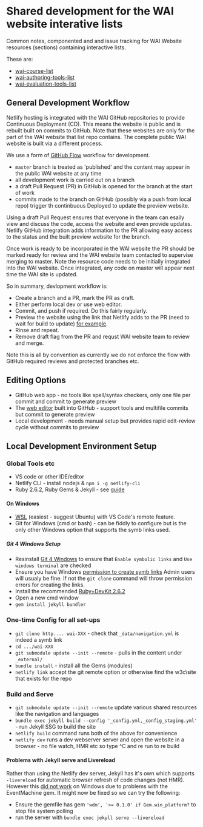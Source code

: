 # Shared development for the WAI website interative lists 

Common notes, componented and and issue tracking for WAI Website resources (sections) containing interactive lists. 

These are:

- [wai-course-list](https://github.com/w3c/wai-course-list)
- [wai-authoring-tools-list](https://github.com/w3c/wai-authoring-tools-list)
- [wai-evaluation-tools-list](https://github.com/w3c/wai-evaluation-tools-list)

## General Development Workflow

Netlify hosting is integrated with the WAI GitHub repositories to provide Continuous Deployment (CD). This means the website is public and is rebuilt built on commits to GitHub. Note that these websites are only for the part of the WAI website that list repo contains. The complete public WAI website is built via a different process.

We use a form of [GitHub Flow](https://docs.github.com/en/get-started/quickstart/github-flow) workflow for development.

- `master` branch is treated as 'published' and the content may appear in the public WAI website at any time
- all development work is carried out on a branch
- a draft Pull Request (PR) in GitHub is opened for the branch at the start of work
- commits made to the branch on GitHub (possibly via a push from local repo) trigger th continbuous Deployed to update the preview website.

Using a draft Pull Request ensures that everyone in the team can esaily view and discuss the code, access the website and even provide updates. Netlify GitHub integration adds information to the PR allowing easy access to the status and the built preview website for the branch.

Once work is ready to be incorporated in the WAI website the PR should be marked ready for review and the WAI website team contacted to supervise merging to master. Note the resource code needs to be initially integrated into the WAI website. Once integrated, any code on master will appear next time the WAI site is updated.

So in summary, devlopment workflow is:

- Create a branch and a PR, mark the PR as draft.
- Either perform local dev or use web editor.
- Commit, and push if required. Do this fairly regularly.
- Preview the website using the link that Netlify adds to the PR (need to wait for build to update) [for example](https://github.com/w3c/wai-course-list/pull/4).
- Rinse and repeat.
- Remove draft flag from the PR and requst WAI website team to review and merge.

Note this is all by convention as currently we do not enforce the flow with GitHub required reviews and protected branches etc.

## Editing Options

- GitHub web app - no tools like spell/syntax checkers, only one file per commit and commit to generate preview
- The [web editor](https://docs.github.com/en/codespaces/the-githubdev-web-based-editor) built into GitHub - support tools and multifile commits but commit to generate preview
- Local development - needs manual setup but provides rapid edit-review cycle without commits to preview

## Local Development Environment Setup

### Global Tools etc

- VS code or other IDE/editor
- Netlify CLI - install nodejs & `npm i -g netlify-cli`
- Ruby 2.6.2, Ruby Gems & Jekyll - see [guide](https://jekyllrb.com/docs/installation/) 

#### On Windows


- [WSL](https://docs.microsoft.com/en-us/windows/wsl/install) (easiest - suggest Ubuntu) with VS Code's remote feature.
- Git for Windows (cmd or bash) - can be fiddly to configure but is the only other Windows option that supports the symb links used. 

##### Git 4 Windows Setup

- Resinstall [Git 4 Windows](https://gitforwindows.org/) to ensure that `Enable symbolic links` and `Use windows terminal` are checked
- Ensure you have Windows [permission to create symb links](https://github.com/git-for-windows/git/wiki/Symbolic-Links#allowing-non-administrators-to-create-symbolic-links) Admin users will usualy be fine. If not the `git clone` command will throw permission errors for creating the links.
- Install the recommended [Ruby+DevKit 2.6.2](https://jekyllrb.com/docs/installation/windows/)
- Open a new cmd window
- `gem install jekyll bundler`

### One-time Config for all set-ups

- `git clone http.... wai-XXX` - check that `_data/navigation.yml` is indeed a symb link
- `cd .../wai-XXX`
- `git submodule update --init --remote` - pulls in the content under `_external/`
- `bundle install` - install all the Gems (modules)
- `netlify link` accept the git remote option or otherwise find the w3c\site that exists for the repo

### Build and Serve

- `git submodule update --init --remote` update various shared resources like the navigation and languages
- `bundle exec jekyll build --config '_config.yml,_config_staging.yml'` - run Jekyll SSG to build the site
- `netlify build` command runs both of the above for convenience
- `netlify dev` runs a dev webserver server and open the website in a browser - no file watch, HMR etc so type ^C and re run to re build

#### Problems with Jekyll serve and Livereload

Rather than using the Netlify dev server, Jekyll has it's own which supports `-livereload` for automatic browser refresh of code changes (not HMR). However this [did not work](https://github.com/w3c/wai-coga/issues/1) on Windows due to problems with the EventMachine gem. It might now be fixed so we can try the following:

- Ensure the gemfile has gem `'wdm', '>= 0.1.0' if Gem.win_platform?` to stop file system polling
- run the server with `bundle exec jekyll serve --livereload`
